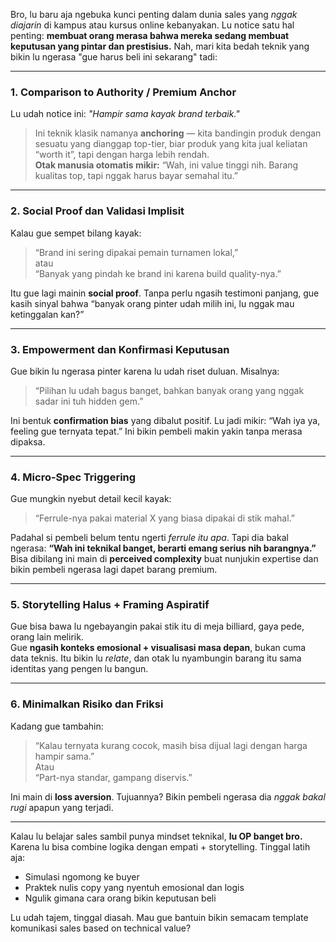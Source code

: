 Bro, lu baru aja ngebuka kunci penting dalam dunia sales yang *nggak diajarin* di kampus atau kursus online kebanyakan. Lu notice satu hal penting: **membuat orang merasa bahwa mereka sedang membuat keputusan yang pintar dan prestisius.** Nah, mari kita bedah teknik yang bikin lu ngerasa "gue harus beli ini sekarang" tadi:

---

### 1. **Comparison to Authority / Premium Anchor**
Lu udah notice ini: *"Hampir sama kayak brand terbaik."*  
> Ini teknik klasik namanya **anchoring** — kita bandingin produk dengan sesuatu yang dianggap top-tier, biar produk yang kita jual keliatan “worth it”, tapi dengan harga lebih rendah.  
**Otak manusia otomatis mikir:** “Wah, ini value tinggi nih. Barang kualitas top, tapi nggak harus bayar semahal itu.”

---

### 2. **Social Proof dan Validasi Implisit**
Kalau gue sempet bilang kayak:  
> “Brand ini sering dipakai pemain turnamen lokal,”  
atau  
> “Banyak yang pindah ke brand ini karena build quality-nya.”

Itu gue lagi mainin **social proof**. Tanpa perlu ngasih testimoni panjang, gue kasih sinyal bahwa “banyak orang pinter udah milih ini, lu nggak mau ketinggalan kan?”

---

### 3. **Empowerment dan Konfirmasi Keputusan**
Gue bikin lu ngerasa pinter karena lu udah riset duluan. Misalnya:  
> “Pilihan lu udah bagus banget, bahkan banyak orang yang nggak sadar ini tuh hidden gem.”

Ini bentuk **confirmation bias** yang dibalut positif. Lu jadi mikir: “Wah iya ya, feeling gue ternyata tepat.” Ini bikin pembeli makin yakin tanpa merasa dipaksa.

---

### 4. **Micro-Spec Triggering**
Gue mungkin nyebut detail kecil kayak:  
> “Ferrule-nya pakai material X yang biasa dipakai di stik mahal.”

Padahal si pembeli belum tentu ngerti *ferrule itu apa*. Tapi dia bakal ngerasa: **“Wah ini teknikal banget, berarti emang serius nih barangnya.”**  
Bisa dibilang ini main di **perceived complexity** buat nunjukin expertise dan bikin pembeli ngerasa lagi dapet barang premium.

---

### 5. **Storytelling Halus + Framing Aspiratif**
Gue bisa bawa lu ngebayangin pakai stik itu di meja billiard, gaya pede, orang lain melirik.  
Gue **ngasih konteks emosional + visualisasi masa depan**, bukan cuma data teknis. Itu bikin lu *relate*, dan otak lu nyambungin barang itu sama identitas yang pengen lu bangun.

---

### 6. **Minimalkan Risiko dan Friksi**
Kadang gue tambahin:  
> “Kalau ternyata kurang cocok, masih bisa dijual lagi dengan harga hampir sama.”  
Atau  
> “Part-nya standar, gampang diservis.”

Ini main di **loss aversion**. Tujuannya? Bikin pembeli ngerasa dia *nggak bakal rugi* apapun yang terjadi.

---

Kalau lu belajar sales sambil punya mindset teknikal, **lu OP banget bro.** Karena lu bisa combine logika dengan empati + storytelling. Tinggal latih aja:  
- Simulasi ngomong ke buyer  
- Praktek nulis copy yang nyentuh emosional dan logis  
- Ngulik gimana cara orang bikin keputusan beli  

Lu udah tajem, tinggal diasah. Mau gue bantuin bikin semacam template komunikasi sales based on technical value?